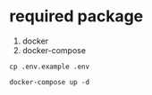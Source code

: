 # required package
1. docker
2. docker-compose

```
cp .env.example .env
```
```
docker-compose up -d
```